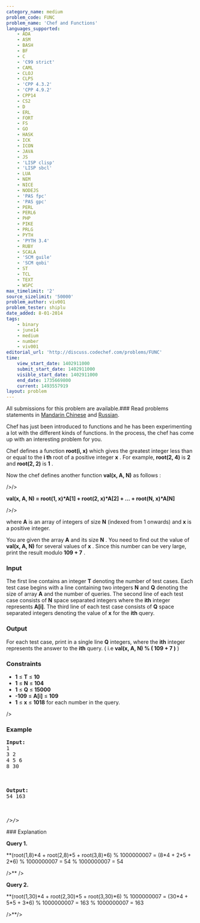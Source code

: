 ```yaml
---
category_name: medium
problem_code: FUNC
problem_name: 'Chef and Functions'
languages_supported:
    - ADA
    - ASM
    - BASH
    - BF
    - C
    - 'C99 strict'
    - CAML
    - CLOJ
    - CLPS
    - 'CPP 4.3.2'
    - 'CPP 4.9.2'
    - CPP14
    - CS2
    - D
    - ERL
    - FORT
    - FS
    - GO
    - HASK
    - ICK
    - ICON
    - JAVA
    - JS
    - 'LISP clisp'
    - 'LISP sbcl'
    - LUA
    - NEM
    - NICE
    - NODEJS
    - 'PAS fpc'
    - 'PAS gpc'
    - PERL
    - PERL6
    - PHP
    - PIKE
    - PRLG
    - PYTH
    - 'PYTH 3.4'
    - RUBY
    - SCALA
    - 'SCM guile'
    - 'SCM qobi'
    - ST
    - TCL
    - TEXT
    - WSPC
max_timelimit: '2'
source_sizelimit: '50000'
problem_author: viv001
problem_tester: shiplu
date_added: 8-01-2014
tags:
    - binary
    - june14
    - medium
    - number
    - viv001
editorial_url: 'http://discuss.codechef.com/problems/FUNC'
time:
    view_start_date: 1402911000
    submit_start_date: 1402911000
    visible_start_date: 1402911000
    end_date: 1735669800
    current: 1493557919
layout: problem
---
```

All submissions for this problem are available.###  Read problems statements in [Mandarin Chinese](http://www.codechef.com/download/translated/JUNE14/mandarin/FUNC.pdf) and [Russian](http://www.codechef.com/download/translated/JUNE14/russian/FUNC.pdf).

 Chef has just been introduced to functions and he has been experimenting a lot with the different kinds of functions. In the process, the chef has come up with an interesting problem for you.

 Chef defines a function  **root(i, x)**  which gives the greatest integer less than or equal to the  **i th**  root of a positive integer  **x** . For example,  **root(2, 4)**  is  **2**  and  **root(2, 2)**  is  **1** .

 Now the chef defines another function  **val(x, A, N)**  as follows : 
 
/>/>

 **val(x, A, N) = root(1, x)\*A\[1\] + root(2, x)\*A\[2\] + ... + root(N, x)\*A\[N\]**  
 
/>/>

where  **A**  is an array of integers of size  **N**  (indexed from 1 onwards) and  **x**  is a positive integer.

 You are given the array  **A**  and its size  **N** . You need to find out the value of  **val(x, A, N)**  for several values of  **x** . Since this number can be very large, print the result modulo  **109 + 7** .

### Input

 The first line contains an integer **T** denoting the number of test cases. Each test case begins with a line containing two integers **N** and  **Q**  denoting the size of array **A** and the number of queries. The second line of each test case consists of **N** space separated integers where the **ith** integer represents **A\[i\]**. The third line of each test case consists of **Q** space separated integers denoting the value of  **x**  for the **ith** query.

### Output

 For each test case, print in a single line  **Q**  integers, where the **ith** integer represents the answer to the **ith** query. ( i.e  **val(x, A, N) % ( 109 + 7 )**  )

### Constraints

- **1** ≤ **T** ≤  **10**
- **1**  ≤  **N** ≤  **104**
- **1**  ≤  **Q** ≤  **15000**
- **-109**  ≤  **A\[i\]**  ≤  **109**
- **1**  ≤  **x**  ≤  **1018**  for each number in the query.


/>

### Example

<pre><b>Input:</b>
1
3 2
4 5 6
8 30
<br></br>
<b>Output:</b>
54 163
<br></br>
/>/>
</pre>### Explanation

**Query 1.**

 **(root(1,8)\*4 + root(2,8)\*5 + root(3,8)\*6) % 1000000007 = (8\*4 + 2\*5 + 2\*6) % 1000000007 = 54 % 1000000007 = 54 

 />** />

**Query 2.**

 **(root(1,30)\*4 + root(2,30)\*5 + root(3,30)\*6) % 1000000007 = (30\*4 + 5\*5 + 3\*6) % 1000000007 = 163 % 1000000007 = 163 

 />**/>
